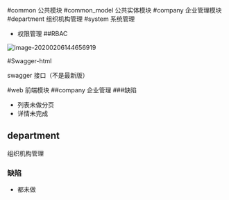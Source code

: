 #common
公共模块
#common_model
公共实体模块
#company
企业管理模块
#department
组织机构管理
#system
系统管理
- 权限管理
##RBAC

![image-20200206144656919](/Users/dong/IdeaProjects/javaLearn/hrm/RBAC.png)

#Swagger-html

swagger 接口（不是最新版）

#web
前端模块
##company
企业管理 
###缺陷
- 列表未做分页
- 详情未完成

## department

组织机构管理

### 缺陷

- 都未做

